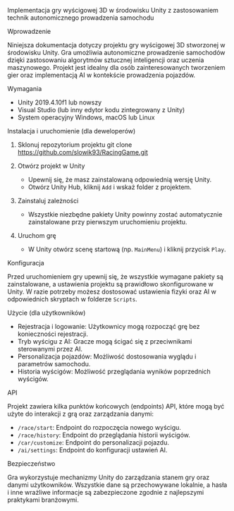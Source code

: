  Implementacja gry wyścigowej 3D w środowisku Unity z zastosowaniem technik autonomicznego prowadzenia samochodu

 Wprowadzenie

Niniejsza dokumentacja dotyczy projektu gry wyścigowej 3D stworzonej w środowisku Unity. Gra umożliwia autonomiczne prowadzenie samochodów dzięki zastosowaniu algorytmów sztucznej inteligencji oraz uczenia maszynowego. Projekt jest idealny dla osób zainteresowanych tworzeniem gier oraz implementacją AI w kontekście prowadzenia pojazdów.

 Wymagania

- Unity 2019.4.10f1 lub nowszy
- Visual Studio (lub inny edytor kodu zintegrowany z Unity)
- System operacyjny Windows, macOS lub Linux

 Instalacja i uruchomienie (dla deweloperów)

1. Sklonuj repozytorium projektu
   git clone https://github.com/slowik93/RacingGame.git
   
2. Otwórz projekt w Unity
   - Upewnij się, że masz zainstalowaną odpowiednią wersję Unity.
   - Otwórz Unity Hub, kliknij `Add` i wskaż folder z projektem.

3. Zainstaluj zależności
   - Wszystkie niezbędne pakiety Unity powinny zostać automatycznie zainstalowane przy pierwszym uruchomieniu projektu.

4. Uruchom grę
   - W Unity otwórz scenę startową (np. `MainMenu`) i kliknij przycisk `Play`.

 Konfiguracja

Przed uruchomieniem gry upewnij się, że wszystkie wymagane pakiety są zainstalowane, a ustawienia projektu są prawidłowo skonfigurowane w Unity. W razie potrzeby możesz dostosować ustawienia fizyki oraz AI w odpowiednich skryptach w folderze `Scripts`.

 Użycie (dla użytkowników)

- Rejestracja i logowanie: Użytkownicy mogą rozpocząć grę bez konieczności rejestracji.
- Tryb wyścigu z AI: Gracze mogą ścigać się z przeciwnikami sterowanymi przez AI.
- Personalizacja pojazdów: Możliwość dostosowania wyglądu i parametrów samochodu.
- Historia wyścigów: Możliwość przeglądania wyników poprzednich wyścigów.

 API

Projekt zawiera kilka punktów końcowych (endpoints) API, które mogą być użyte do interakcji z grą oraz zarządzania danymi:
- `/race/start`: Endpoint do rozpoczęcia nowego wyścigu.
- `/race/history`: Endpoint do przeglądania historii wyścigów.
- `/car/customize`: Endpoint do personalizacji pojazdu.
- `/ai/settings`: Endpoint do konfiguracji ustawień AI.

 Bezpieczeństwo

Gra wykorzystuje mechanizmy Unity do zarządzania stanem gry oraz danymi użytkowników. Wszystkie dane są przechowywane lokalnie, a hasła i inne wrażliwe informacje są zabezpieczone zgodnie z najlepszymi praktykami branżowymi.


